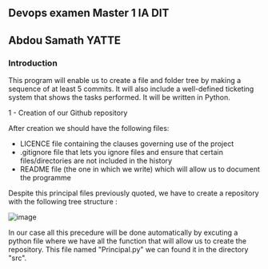 ## Devops examen Master 1 IA DIT

## Abdou Samath YATTE

### Introduction

This program will enable us to create a file and folder tree by making a sequence of at least 5 commits. It will also include a well-defined ticketing system that shows the tasks performed. It will be written in Python.

1 - Creation of our Github repository

After creation we should have the following files:

- LICENCE file containing the clauses governing use of the project
- .gitignore file that lets you ignore files and ensure that certain files/directories are not included in the history
- README file (the one in which we write) which will allow us to document the programme

Despite this principal files previously quoted, we have to create a repository with the following tree structure : 

![image](https://github.com/AboSamath/ExamDevops/assets/41702342/e22cfff4-4c36-465d-92af-d45d2a258ca6)

In our case all this precedure will be done automatically by excuting a python file where we have all the function that will allow us to create the repository. This file named "Principal.py" we can found it in the directory "src".




